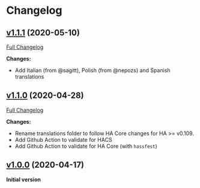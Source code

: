 # Changelog

## [v1.1.1](https://github.com/azogue/fasthue/tree/v1.1.1) (2020-05-10)

[Full Changelog](https://github.com/azogue/fasthue/compare/v1.1.0...v1.1.1)

**Changes:**

- Add Italian (from @sagitt), Polish (from @nepozs) and Spanish translations

## [v1.1.0](https://github.com/azogue/fasthue/tree/v1.1.0) (2020-04-28)

[Full Changelog](https://github.com/azogue/fasthue/compare/v1.0.0...v1.1.0)

**Changes:**

- Rename translations folder to follow HA Core changes for HA >= v0.109.
- Add Github Action to validate for HACS
- Add Github Action to validate for HA Core (with `hassfest`)

## [v1.0.0](https://github.com/azogue/fasthue/tree/v1.0.0) (2020-04-17)

**Initial version**
